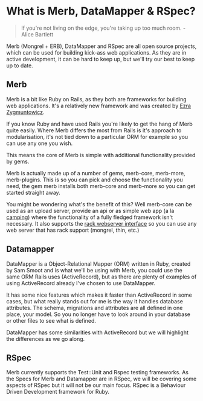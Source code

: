 # What is Merb, DataMapper & RSpec?

> If you're not living on the edge, you're taking up too much room. - Alice Bartlett

Merb (Mongrel + ERB), DataMapper and RSpec are all open source projects, which can be used for building kick-ass web applications. As they are in active development, it can be hard to keep up, but we'll try our best to keep up to date.

## Merb

Merb is a bit like Ruby on Rails, as they both are frameworks for building web applications. It's a relatively new framework and was created by [Ezra Zygmuntowicz](http://brainspl.at/).

If you know Ruby and have used Rails you're likely to get the hang of Merb quite easily. Where Merb differs the most from Rails is it's approach to modularisation, it's not tied down to a particular ORM for example so you can use any one you wish.

This means the core of Merb is simple with additional functionality provided by gems.

Merb is actually made up of a number of gems, merb-core, merb-more, merb-plugins. This is so you can pick and choose the functionality you need, the gem merb installs both merb-core and merb-more so you can get started straight away.

You might be wondering what's the benefit of this? Well merb-core can be used as an upload server, provide an api or as simple web app (a la [camping](http://code.whytheluckystiff.net/camping/)) where the functionality of a fully fledged framework isn't necessary. It also supports the [rack webserver interface](http://rack.rubyforge.org/) so you can use any web server that has rack support (mongrel, thin, etc.) 

## Datamapper

DataMapper is a Object-Relational Mapper (ORM) written in Ruby, created by Sam Smoot and is what we'll be using with Merb, you could use the same ORM Rails uses (ActiveRecord), but as there are plenty of examples of using ActiveRecord already I've chosen to use DataMapper.

It has some nice features which makes it faster than ActiveRecord in some cases, but what really stands out for me is the way it handles database attributes. The schema, migrations and attributes are all defined in one place, your model. So you no longer have to look around in your database or other files to see what is defined.

DataMapper has some similarities with ActiveRecord but we will highlight the differences as we go along.

## RSpec

Merb currently supports the Test::Unit and Rspec testing frameworks. As the Specs for Merb and Datamapper are in RSpec, we will be covering some aspects of RSpec but it will not be our main focus. RSpec is a Behaviour Driven Development framework for Ruby. 